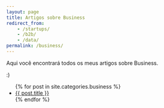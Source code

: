 ```yaml
---
layout: page
title: Artigos sobre Business
redirect_from:
    - /startups/
    - /b2b/
    - /data/
permalink: /business/
---
```

Aqui você encontrará todos os meus artigos sobre Business.

:)

<ul>
  {% for post in site.categories.business %}
    <li>
      <a href="{{ post.url }}">{{ post.title }}</a>
    </li>
  {% endfor %}
</ul>